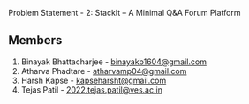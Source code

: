 Problem Statement - 2: StackIt – A Minimal Q&A Forum Platform
## Members
1. Binayak Bhattacharjee - binayakb1604@gmail.com
2. Atharva Phadtare - atharvamp04@gmail.com
3. Harsh Kapse - kapseharsht@gmail.com
4. Tejas Patil - 2022.tejas.patil@ves.ac.in
